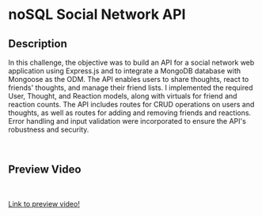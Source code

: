 # noSQL Social Network API

## Description
In this challenge, the objective was to build an API for a social network web application using Express.js and to integrate a MongoDB database with Mongoose as the ODM. The API enables users to share thoughts, react to friends' thoughts, and manage their friend lists. I implemented the required User, Thought, and Reaction models, along with virtuals for friend and reaction counts. The API includes routes for CRUD operations on users and thoughts, as well as routes for adding and removing friends and reactions. Error handling and input validation were incorporated to ensure the API's robustness and security.

<br>

## Preview Video
<br>

[Link to preview video!](https://drive.google.com/file/d/19_NckaARSLsK0C51eJYfFTd18WsiABT0/view?usp=sharing)

<br>

